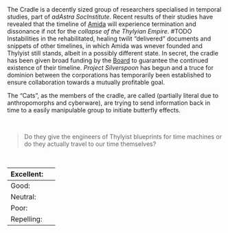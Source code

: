 ---
---

 

The Cradle is a decently sized group of researchers specialised in temporal studies, part of *adAstra SocInstitute*. 
Recent results of their studies have revealed that the timeline of [Amida](..\Amida.md) will experience termination and dissonance if not for the *collapse of the Thylyian Empire*.
\#TODO 
Instabilities in the rehabilitated, healing twilit “delivered“ documents and snippets of other timelines, in which Amida was wnever founded and Thylyist still stands, albeit in a possibly different state. 
In secret, the cradle has been given broad funding by the [Board](Board%20of%20Amida-Seven.md) to guarantee the continued existence of their timeline.
*Project Silverspoon* has begun and a truce for dominion between the corporations has temporarily been established to ensure collaboration towards a mutually profitable goal. 

The “Cats”, as the members of the cradle, are called (partially literal due to anthropomorphs and cyberware), are trying to send information back in time to a easily manipulable group to initiate butterfly effects. 

 

 > 
 > Do they give the engineers of Thylyist blueprints for time machines or do they actually travel to our time themselves?

 

|Excellent:| |
|----------|--|
|Good:| |
|Neutral:| |
|Poor:| |
|Repelling:| |

